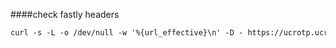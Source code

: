 ####check fastly headers
```markdown
curl -s -L -o /dev/null -w '%{url_effective}\n' -D - https://ucrotp.ucr.edu | grep -Ei '^(HTTP|location:|x-cache|x-served-by|x-fastly-request-id)'
```
